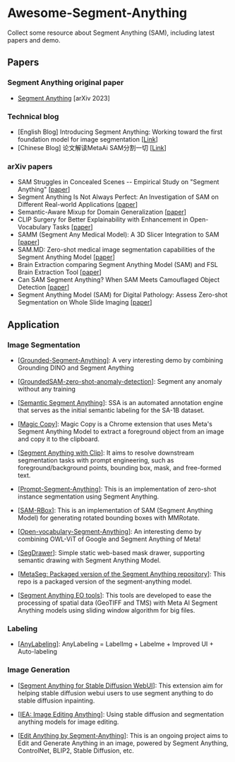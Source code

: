 # Awesome-Segment-Anything
Collect some resource about Segment Anything (SAM), including latest papers and demo.

## Papers
###  Segment Anything original paper
- [Segment Anything](https://arxiv.org/abs/2304.02643) [arXiv 2023] 

### Technical blog
- [English Blog] Introducing Segment Anything: Working toward the first foundation model for image segmentation [[Link](https://ai.facebook.com/blog/segment-anything-foundation-model-image-segmentation/)]
- [Chinese Blog] 论文解读MetaAi SAM分割一切 [[Link](https://zhuanlan.zhihu.com/p/620355474)]

### arXiv papers
- SAM Struggles in Concealed Scenes -- Empirical Study on "Segment Anything" [[paper](https://arxiv.org/abs/2304.06022)]
- Segment Anything Is Not Always Perfect: An Investigation of SAM on Different Real-world Applications [[paper](https://arxiv.org/abs/2304.05750)]
- Semantic-Aware Mixup for Domain Generalization [[paper](https://arxiv.org/abs/2304.05675)]
- CLIP Surgery for Better Explainability with Enhancement in Open-Vocabulary Tasks [[paper](https://arxiv.org/abs/2304.05653)]
- SAMM (Segment Any Medical Model): A 3D Slicer Integration to SAM [[paper](https://arxiv.org/abs/2304.05622)]
- SAM.MD: Zero-shot medical image segmentation capabilities of the Segment Anything Model [[paper](https://arxiv.org/abs/2304.05396)]
- Brain Extraction comparing Segment Anything Model (SAM) and FSL Brain Extraction Tool [[paper](https://arxiv.org/abs/2304.04738)]
- Can SAM Segment Anything? When SAM Meets Camouflaged Object Detection [[paper](https://arxiv.org/abs/2304.04709)]
- Segment Anything Model (SAM) for Digital Pathology: Assess Zero-shot Segmentation on Whole Slide Imaging [[paper](https://arxiv.org/abs/2304.04155)]

## Application
### Image Segmentation
- [[Grounded-Segment-Anything](https://github.com/IDEA-Research/Grounded-Segment-Anything)]: A very interesting demo by combining Grounding DINO and Segment Anything

- [[GroundedSAM-zero-shot-anomaly-detection](https://github.com/caoyunkang/GroundedSAM-zero-shot-anomaly-detection)]: Segment any anomaly without any training

- [[Semantic Segment Anything](https://github.com/fudan-zvg/Semantic-Segment-Anything)]: SSA is an automated annotation engine that serves as the initial semantic labeling for the SA-1B dataset.

- [[Magic Copy](https://github.com/kevmo314/magic-copy)]: Magic Copy is a Chrome extension that uses Meta's Segment Anything Model to extract a foreground object from an image and copy it to the clipboard.

- [[Segment Anything with Clip](https://github.com/Curt-Park/segment-anything-with-clip)]: It aims to resolve downstream segmentation tasks with prompt engineering, such as foreground/background points, bounding box, mask, and free-formed text.

- [[Prompt-Segment-Anything](https://github.com/RockeyCoss/Prompt-Segment-Anything)]: This is an implementation of zero-shot instance segmentation using Segment Anything.

- [[SAM-RBox](https://github.com/Li-Qingyun/sam-mmrotate)]: This is an implementation of SAM (Segment Anything Model) for generating rotated bounding boxes with MMRotate.

- [[Open-vocabulary-Segment-Anything](https://github.com/ngthanhtin/owlvit_segment_anything)]: An interesting demo by combining OWL-ViT of Google and Segment Anything of Meta!

- [[SegDrawer](https://github.com/lujiazho/SegDrawer)]: Simple static web-based mask drawer, supporting semantic drawing with Segment Anything Model.

- [[MetaSeg: Packaged version of the Segment Anything repository](https://github.com/kadirnar/segment-anything-video)]: This repo is a packaged version of the segment-anything model.

- [[Segment Anything EO tools](https://github.com/aliaksandr960/segment-anything-eo)]: This tools are developed to ease the processing of spatial data (GeoTIFF and TMS) with Meta AI Segment Anything models using sliding window algorithm for big files.

### Labeling
- [[AnyLabeling](https://github.com/vietanhdev/anylabeling)]: AnyLabeling = LabelImg + Labelme + Improved UI + Auto-labeling

### Image Generation
- [[Segment Anything for Stable Diffusion WebUI](https://github.com/continue-revolution/sd-webui-segment-anything)]: This extension aim for helping stable diffusion webui users to use segment anything to do stable diffusion inpainting.

- [[IEA: Image Editing Anything](https://github.com/feizc/IEA)]: Using stable diffusion and segmentation anything models for image editing.

- [[Edit Anything by Segment-Anything](https://github.com/sail-sg/EditAnything)]: This is an ongoing project aims to Edit and Generate Anything in an image, powered by Segment Anything, ControlNet, BLIP2, Stable Diffusion, etc.
